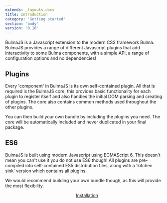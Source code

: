 ```yaml
---
extends: _layouts.docs
title: Introduction
category: 'Getting started'
section: 'body'
version: '0.10'
---
```


BulmaJS is a Javascript extension to the modern CSS framework Bulma. BulmaJS provides a range of different Javascript plugins that add interactivity to some Bulma components, with a simple API, a range of configuration options and no dependencies!

## Plugins
Every 'component' in BulmaJS is its own self-contained plugin. All that is required is the BulmaJS core, this provides basic functionality for each plugin to register itself and also handles the initial DOM parsing and creating of plugins. The core also contains common methods used throughout the other plugins.

You can then build your own bundle by including the plugins you need. The core will be automatically included and never duplicated in your final package.

## ES6
BulmaJS is built using modern Javascript using ECMAScript 6. This doesn't mean you can't use it you do not use ES6 though! All plugins are pre-compiled into self-contained ES5 distribution files, along with a 'kitchen sink' version which contains all plugins.

We would recommend building your own bundle though, as this will provide the most flexibility.

<div>
    <div class="columns">
        <div class="column is-6"></div>
        <div class="column is-6">
            <a class="button is-block is-large is-primary is-outlined" href="2-installation">Installation <span class="fas fa-arrow-right"></span></a>
        </div>
    </div>
</div>